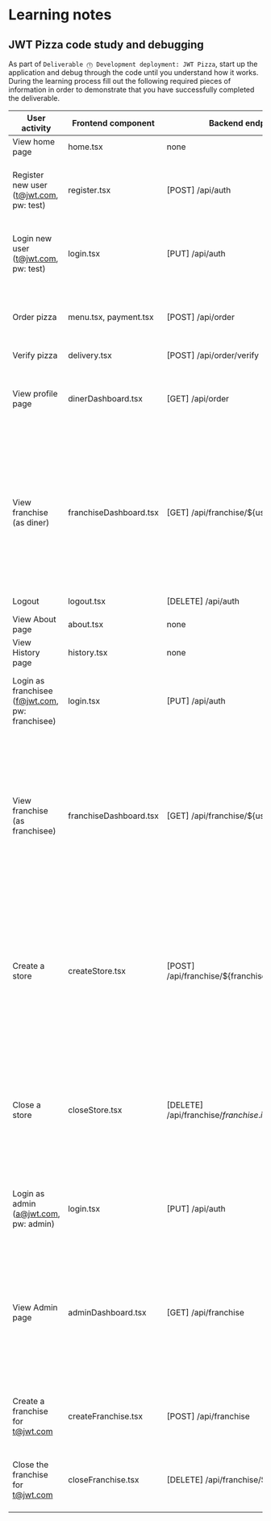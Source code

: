 # Learning notes

## JWT Pizza code study and debugging

As part of `Deliverable ⓵ Development deployment: JWT Pizza`, start up the application and debug through the code until you understand how it works. During the learning process fill out the following required pieces of information in order to demonstrate that you have successfully completed the deliverable.

| User activity                                       | Frontend component     | Backend endpoints                                         | Database SQL                                                                                                                                                                                                                                                                                                                                                                                                                                                                                                                                     |
| --------------------------------------------------- |------------------------|-----------------------------------------------------------|--------------------------------------------------------------------------------------------------------------------------------------------------------------------------------------------------------------------------------------------------------------------------------------------------------------------------------------------------------------------------------------------------------------------------------------------------------------------------------------------------------------------------------------------------|
| View home page                                      | home.tsx               | none                                                      | none                                                                                                                                                                                                                                                                                                                                                                                                                                                                                                                                             |
| Register new user<br/>(t@jwt.com, pw: test)         | register.tsx           | [POST] /api/auth                                          | INSERT INTO user (name, email, password) VALUES (?, ?, ?)<br/>INSERT INTO userRole (userId, role, objectId) VALUES (?, ?, ?)<br/>INSERT INTO auth (token, userId) VALUES (?, ?)                                                                                                                                                                                                                                                                                                                                                                  |
| Login new user<br/>(t@jwt.com, pw: test)            | login.tsx              | [PUT] /api/auth                                           | SELECT * FROM user WHERE email=?<br/>SELECT * FROM userRole WHERE userId=? <br/>INSERT INTO auth (token, userId) VALUES (?, ?)                                                                                                                                                                                                                                                                                                                                                                                                                   |
| Order pizza                                         | menu.tsx, payment.tsx  | [POST] /api/order                                         | INSERT INTO dinerOrder (dinerId, franchiseId, storeId, date) VALUES (?, ?, ?, now())<br/>INSERT INTO orderItem (orderId, menuId, description, price) VALUES (?, ?, ?, ?)                                                                                                                                                                                                                                                                                                                                                                         |
| Verify pizza                                        | delivery.tsx           | [POST] /api/order/verify                                  | none                                                                                                                                                                                                                                                                                                                                                                                                                                                                                                                                             |
| View profile page                                   | dinerDashboard.tsx     | [GET] /api/order                                          | `SELECT id, franchiseId, storeId, date FROM dinerOrder WHERE dinerId=? LIMIT ${offset},${config.db.listPerPage}`, [user.id] <br/> `SELECT id, menuId, description, price FROM orderItem WHERE orderId=?`, [order.id]                                                                                                                                                                                                                                                                                                                             |
| View franchise<br/>(as diner)                       | franchiseDashboard.tsx | [GET] /api/franchise/${user.id}                           | `SELECT objectId FROM userRole WHERE role='franchisee' AND userId=?`, [userId] <br/>`SELECT id, name FROM franchise WHERE id in (${franchiseIds.join(',')})`<br/>`SELECT u.id, u.name, u.email FROM userRole AS ur JOIN user AS u ON u.id=ur.userId WHERE ur.objectId=? AND ur.role='franchisee'`, [franchise.id]<br/> `SELECT s.id, s.name, COALESCE(SUM(oi.price), 0) AS totalRevenue FROM dinerOrder AS do JOIN orderItem AS oi ON do.id=oi.orderId RIGHT JOIN store AS s ON s.id=do.storeId WHERE s.franchiseId=? GROUP BY s.id`             |
| Logout                                              | logout.tsx             | [DELETE] /api/auth                                        | `DELETE FROM auth WHERE token=?`, [token]                                                                                                                                                                                                                                                                                                                                                                                                                                                                                                        |
| View About page                                     | about.tsx              | none                                                      | none                                                                                                                                                                                                                                                                                                                                                                                                                                                                                                                                             |
| View History page                                   | history.tsx            | none                                                      | none                                                                                                                                                                                                                                                                                                                                                                                                                                                                                                                                             |
| Login as franchisee<br/>(f@jwt.com, pw: franchisee) | login.tsx              | [PUT] /api/auth                                           | SELECT * FROM user WHERE email=?<br/>SELECT * FROM userRole WHERE userId=?<br/>INSERT INTO auth (token, userId) VALUES (?, ?)                                                                                                                                                                                                                                                                                                                                                                                                                    |
| View franchise<br/>(as franchisee)                  | franchiseDashboard.tsx | [GET] /api/franchise/${user.id}                           | `SELECT objectId FROM userRole WHERE role='franchisee' AND userId=?`, [userId]<br/>`SELECT id, name FROM franchise WHERE id in (${franchiseIds.join(',')})`<br/>`SELECT u.id, u.name, u.email FROM userRole AS ur JOIN user AS u ON u.id=ur.userId WHERE ur.objectId=? AND ur.role='franchisee'`, [franchise.id]<br/>`SELECT s.id, s.name, COALESCE(SUM(oi.price), 0) AS totalRevenue FROM dinerOrder AS do JOIN orderItem AS oi ON do.id=oi.orderId RIGHT JOIN store AS s ON s.id=do.storeId WHERE s.franchiseId=? GROUP BY s.id`,[franchise.id] |
| Create a store                                      | createStore.tsx        | [POST] /api/franchise/${franchise.id}/store               | `SELECT u.id, u.name, u.email FROM userRole AS ur JOIN user AS u ON u.id=ur.userId WHERE ur.objectId=? AND ur.role='franchisee'`, [franchise.id]<br/>`SELECT s.id, s.name, COALESCE(SUM(oi.price), 0) AS totalRevenue FROM dinerOrder AS do JOIN orderItem AS oi ON do.id=oi.orderId RIGHT JOIN store AS s ON s.id=do.storeId WHERE s.franchiseId=? GROUP BY s.id`,[franchise.id]<br/>`INSERT INTO store (franchiseId, name) VALUES (?, ?)`, [franchiseId, store.name]                                                                                                                                                                              |
| Close a store                                       | closeStore.tsx         | [DELETE] /api/franchise/${franchise.id}/store/${store.id} | SELECT u.id, u.name, u.email FROM userRole AS ur JOIN user AS u ON u.id=ur.userId WHERE ur.objectId=? AND ur.role='franchisee'<br/>SELECT s.id, s.name, COALESCE(SUM(oi.price), 0) AS totalRevenue FROM dinerOrder AS do JOIN orderItem AS oi ON do.id=oi.orderId RIGHT JOIN store AS s ON s.id=do.storeId WHERE s.franchiseId=? GROUP BY s.id<br/>DELETE FROM store WHERE franchiseId=? AND id=?<br/>                                                                                                                                           |
| Login as admin<br/>(a@jwt.com, pw: admin)           | login.tsx              | [PUT] /api/auth                                           | SELECT * FROM user WHERE email=?<br/>SELECT * FROM userRole WHERE userId=?<br/>INSERT INTO auth (token, userId) VALUES (?, ?)                                                                                                                                                                                                                                                                                                                                                                                                                    |
| View Admin page                                     | adminDashboard.tsx     | [GET] /api/franchise                                      | SELECT id, name FROM franchise<br/>SELECT u.id, u.name, u.email FROM userRole AS ur JOIN user AS u ON u.id=ur.userId WHERE ur.objectId=? AND ur.role='franchisee'<br/>SELECT s.id, s.name, COALESCE(SUM(oi.price), 0) AS totalRevenue FROM dinerOrder AS do JOIN orderItem AS oi ON do.id=oi.orderId RIGHT JOIN store AS s ON s.id=do.storeId WHERE s.franchiseId=? GROUP BY s.id<br/>SELECT id, name FROM store WHERE franchiseId=?                                                                                                             |
| Create a franchise for t@jwt.com                    | createFranchise.tsx    | [POST] /api/franchise                                     | SELECT id, name FROM user WHERE email=?<br/>INSERT INTO franchise (name) VALUES (?)<br/>INSERT INTO userRole (userId, role, objectId) VALUES (?, ?, ?)                                                                                                                                                                                                                                                                                                                                                                                           |
| Close the franchise for t@jwt.com                   | closeFranchise.tsx     | [DELETE] /api/franchise/${franchise.id}                   | DELETE FROM store WHERE franchiseId=?<br/>DELETE FROM userRole WHERE objectId=?<br/>DELETE FROM franchise WHERE id=?                                                                                                                                                                                                                                                                                                                                                                                                                             |
